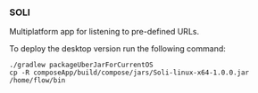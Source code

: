 ### SOLI

Multiplatform app for listening to pre-defined URLs.

To deploy the desktop version run the following command:
```
./gradlew packageUberJarForCurrentOS
cp -R composeApp/build/compose/jars/Soli-linux-x64-1.0.0.jar /home/flow/bin
```

